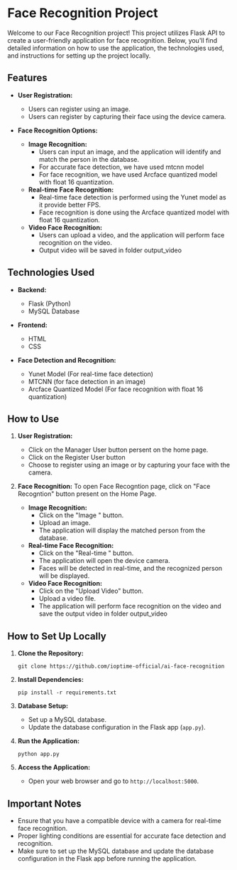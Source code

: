 # Face Recognition Project

Welcome to our Face Recognition project! This project utilizes Flask API to create a user-friendly application for face recognition. Below, you'll find detailed information on how to use the application, the technologies used, and instructions for setting up the project locally.

## Features

- **User Registration:**
  - Users can register using an image.
  - Users can register by capturing their face using the device camera.
  
- **Face Recognition Options:**
  - **Image Recognition:**
    - Users can input an image, and the application will identify and match the person in the database.
    - For accurate face detection, we have used mtcnn model
    - For face recognition, we have used Arcface quantized model with float 16 quantization.
  - **Real-time Face Recognition:**
    - Real-time face detection is performed using the Yunet model as it provide better FPS.
    - Face recognition is done using the Arcface quantized model with float 16 quantization.
  - **Video Face Recognition:**
    - Users can upload a video, and the application will perform face recognition on the video.
    - Output video will be saved in folder output_video

## Technologies Used

- **Backend:**
  - Flask (Python)
  - MySQL Database

- **Frontend:**
  - HTML
  - CSS
  
- **Face Detection and Recognition:**
  - Yunet Model (For real-time face detection)
  - MTCNN (for face detection in an image)
  - Arcface Quantized Model (For face recognition with float 16 quantization)


## How to Use

1. **User Registration:**
   - Click on the Manager User button persent on the home page.
   - Click on the Register User button
   - Choose to register using an image or by capturing your face with the camera.

2. **Face Recognition:**
   To open Face Recogntion  page, click on "Face Recogntion" button present on the Home Page.
   - **Image Recognition:**
     - Click on the "Image " button.
     - Upload an image.
     - The application will display the matched person from the database.
   - **Real-time Face Recognition:**
     - Click on the "Real-time " button.
     - The application will open the device camera.
     - Faces will be detected in real-time, and the recognized person will be displayed.
   - **Video Face Recognition:**
     - Click on the "Upload Video" button.
     - Upload a video file.
     - The application will perform face recognition on the video and save the     output video  in folder output_video  

## How to Set Up Locally

1. **Clone the Repository:**
   ```
   git clone https://github.com/ioptime-official/ai-face-recognition
   ```

2. **Install Dependencies:**
   ```
   pip install -r requirements.txt
   ```

3. **Database Setup:**
   - Set up a MySQL database.
   - Update the database configuration in the Flask app (`app.py`).
  
4. **Run the Application:**
   ```
   python app.py
   ```

5. **Access the Application:**
   - Open your web browser and go to `http://localhost:5000`.
  
## Important Notes

- Ensure that you have a compatible device with a camera for real-time face recognition.
- Proper lighting conditions are essential for accurate face detection and recognition.
- Make sure to set up the MySQL database and update the database configuration in the Flask app before running the application.
